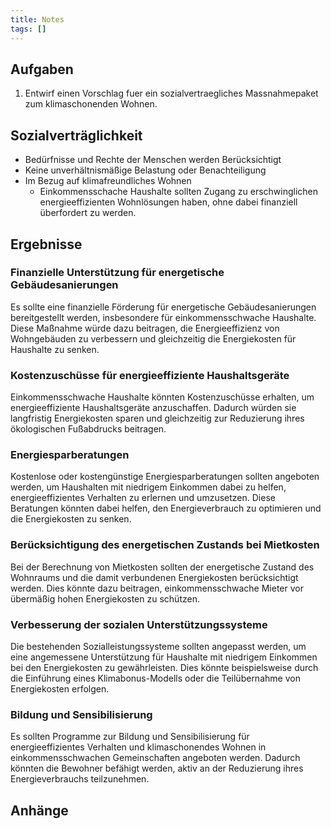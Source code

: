 ```yaml
---
title: Notes
tags: []
---
```


## Aufgaben

1. Entwirf einen Vorschlag fuer ein sozialvertraegliches Massnahmepaket zum klimaschonenden Wohnen.

## Sozialverträglichkeit

- Bedürfnisse und Rechte der Menschen werden Berücksichtigt
- Keine unverhältnismäßige Belastung oder Benachteiligung
- Im Bezug auf klimafreundliches Wohnen
	- Einkommensschache Haushalte sollten Zugang zu erschwinglichen energieeffizienten Wohnlösungen haben, ohne dabei finanziell überfordert zu werden.

## Ergebnisse

### Finanzielle Unterstützung für energetische Gebäudesanierungen

Es sollte eine finanzielle Förderung für energetische Gebäudesanierungen bereitgestellt werden, insbesondere für einkommensschwache Haushalte. Diese Maßnahme würde dazu beitragen, die Energieeffizienz von Wohngebäuden zu verbessern und gleichzeitig die Energiekosten für Haushalte zu senken.

### Kostenzuschüsse für energieeffiziente Haushaltsgeräte

Einkommensschwache Haushalte könnten Kostenzuschüsse erhalten, um energieeffiziente Haushaltsgeräte anzuschaffen. Dadurch würden sie langfristig Energiekosten sparen und gleichzeitig zur Reduzierung ihres ökologischen Fußabdrucks beitragen.

### Energiesparberatungen

Kostenlose oder kostengünstige Energiesparberatungen sollten angeboten werden, um Haushalten mit niedrigem Einkommen dabei zu helfen, energieeffizientes Verhalten zu erlernen und umzusetzen. Diese Beratungen könnten dabei helfen, den Energieverbrauch zu optimieren und die Energiekosten zu senken.

### Berücksichtigung des energetischen Zustands bei Mietkosten

Bei der Berechnung von Mietkosten sollten der energetische Zustand des Wohnraums und die damit verbundenen Energiekosten berücksichtigt werden. Dies könnte dazu beitragen, einkommensschwache Mieter vor übermäßig hohen Energiekosten zu schützen.

### Verbesserung der sozialen Unterstützungssysteme

Die bestehenden Sozialleistungssysteme sollten angepasst werden, um eine angemessene Unterstützung für Haushalte mit niedrigem Einkommen bei den Energiekosten zu gewährleisten. Dies könnte beispielsweise durch die Einführung eines Klimabonus-Modells oder die Teilübernahme von Energiekosten erfolgen.

### Bildung und Sensibilisierung

Es sollten Programme zur Bildung und Sensibilisierung für energieeffizientes Verhalten und klimaschonendes Wohnen in einkommensschwachen Gemeinschaften angeboten werden. Dadurch könnten die Bewohner befähigt werden, aktiv an der Reduzierung ihres Energieverbrauchs teilzunehmen.

## Anhänge